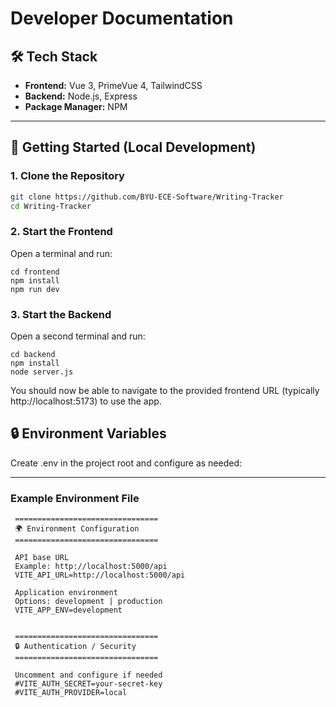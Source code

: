 # Developer Documentation


## 🛠 Tech Stack

- **Frontend:** Vue 3, PrimeVue 4, TailwindCSS  
- **Backend:** Node.js, Express  
- **Package Manager:** NPM

---

## 🚀 Getting Started (Local Development)

### 1. Clone the Repository

```bash
git clone https://github.com/BYU-ECE-Software/Writing-Tracker
cd Writing-Tracker
```
### 2. Start the Frontend

Open a terminal and run:
```
cd frontend
npm install
npm run dev
```

### 3. Start the Backend

Open a second terminal and run:
```
cd backend
npm install
node server.js
```
You should now be able to navigate to the provided frontend URL (typically http://localhost:5173) to use the app.

## 🔒 Environment Variables

Create .env in the project root and configure as needed:

---

### Example Environment File
```
 ================================
 🌍 Environment Configuration
 ================================

 API base URL
 Example: http://localhost:5000/api
 VITE_API_URL=http://localhost:5000/api

 Application environment
 Options: development | production
 VITE_APP_ENV=development


 ================================
 🔒 Authentication / Security
 ================================

 Uncomment and configure if needed
 #VITE_AUTH_SECRET=your-secret-key
 #VITE_AUTH_PROVIDER=local
```